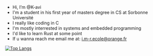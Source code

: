 -  Hi, I’m @K-avi
-  I'm a student in his first year of masters degree in CS at Sorbonne Université
-  I really like coding in C 
-  I'm mostly interrested in systems and embedded programming
-  I'd like to learn Rust at some point
-  If u wanna reach me email me at:  i.m-r.ecole@orange.fr

[![Top Langs](https://github-readme-stats-git-masterrstaa-rickstaa.vercel.app/api/top-langs/?username=k-avi&theme=dracula)](https://github.com/anuraghazra/github-readme-stats)
